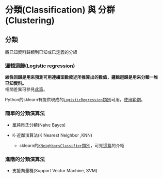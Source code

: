 # 分類(Classification) 與 分群(Clustering)

## 分類

將已知資料歸類到已知或已定義的分組

### 邏輯迴歸(Logistic regression)

**線性回歸是用來預測可用連續函數敘述所推算出的數值，邏輯迴歸是用來分類一堆已知資料。**  
相關差異可參見[此篇](https://medium.com/@chih.sheng.huang821/%E6%A9%9F%E5%99%A8-%E7%B5%B1%E8%A8%88%E5%AD%B8%E7%BF%92-%E7%BE%85%E5%90%89%E6%96%AF%E5%9B%9E%E6%AD%B8-logistic-regression-aff7a830fb5d)。

Python的sklearn有提供現成的[`LogisticRegression`類別](https://scikit-learn.org/stable/modules/generated/sklearn.linear_model.LogisticRegression)可用，[使用範例](https://www.kaggle.com/fatmakursun/logistic-regression#Logistic-Regression)。

### 簡單的分類演算法

- 單純貝氏分類(Naive Bayes)

- K-近鄰演算法(K Nearest Neighbor ,KNN)
  - sklearn的[`KNeighborsClassifier`類別](https://scikit-learn.org/stable/modules/generated/sklearn.neighbors.KNeighborsClassifier.html)，可見[這篇](https://ithelp.ithome.com.tw/articles/10197110)的介紹

### 進階的分類演算法

- 支援向量機(Support Vector Machine, SVM)
